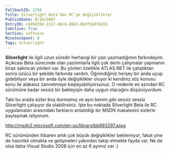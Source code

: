 ```yaml
---
FallbackID: 1756
Title: Silverlight Beta'dan RC'ye değişiklikler
PublishDate: 8/16/2007
EntryID: c605d39d-1317-4bcb-86b1-0bdf3e076d15
IsActive: True
Section: software
MinutesSpent: 0
Tags: Silverlight
---
```

**Silverlight** ile ilgili uzun süredir herhangi bir yazı yazmadığımın
farkındayım. Açıkcası Beta sürecinde olan yazılımlarla ilgili çok derin
çalışmalar yapmanın biraz sakıncalı yönleri var. Bu yönleri özellikle
ATLAS.NET ile çalıştıktan sonra üzücü bir şekilde farkında vardım.
Öğrendiğiniz herşey bir anda uçup gidebiliyor veya bir anda öyle
değişiklikler oluyor ki kendiniz söz konusu konu ile alakasız zannetmeye
başlayabiliyorsunuz. O nedenle en azından RC sürümüne kadar sessiz bir
bekleyişin daha uygun olacağını düşünüyordum.

Tabi bu arada sizler boş durmamış ve aynı benim gibi sessiz sessiz
Silverlight çalışıyor da olabilirsiniz. İşte bu noktada Silverlight Beta
ile RC uygulamaları arasındaki farkların anlatıldığı bir MSDN makalesini
sizlerle paylaşmak istiyorum.

<http://msdn2.microsoft.com/en-us/library/bb693297.aspx>

RC sürümünden itibaren artık çok büyük değişiklikler beklemiyor, fakat
yine de hazırlıklı olmakta ve gelişmeleri yakından takip etmekte fayda
var. Ne de olsa daha Visual Studio 2008 için en az 6 ayımız var :)


